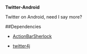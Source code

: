 **Twitter-Android**

Twitter on Android, need I say more?

##Dependencies

* [ActionBarSherlock](http://actionbarsherlock.com/)

* [twitter4j](http://twitter4j.org/en/index.html)
